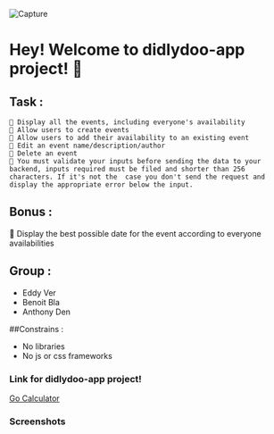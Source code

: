 
![Capture](https://github.com/becodeorg/CRL-Wilson-1/raw/master/1.TRAIL/2.The-Hill/Projects/3.Didlydoo/logo.png)
# Hey! Welcome to didlydoo-app project! 👋


## Task  :

    🌱 Display all the events, including everyone's availability
    🌱 Allow users to create events
    🌱 Allow users to add their availability to an existing event
    🌱 Edit an event name/description/author
    🌱 Delete an event
    🌱 You must validate your inputs before sending the data to your backend, inputs required must be filed and shorter than 256 characters. If it's not the  case you don't send the request and display the appropriate error below the input.


## Bonus :
🌼 Display the best possible date for the event according to everyone availabilities

## Group :
- Eddy Ver
- Benoit Bla
- Anthony Den

##Constrains :
- No libraries
- No js or css frameworks

### Link for didlydoo-app project!

[Go Calculator](https://eddyver.github.io/didlydoo-app/)

### Screenshots
